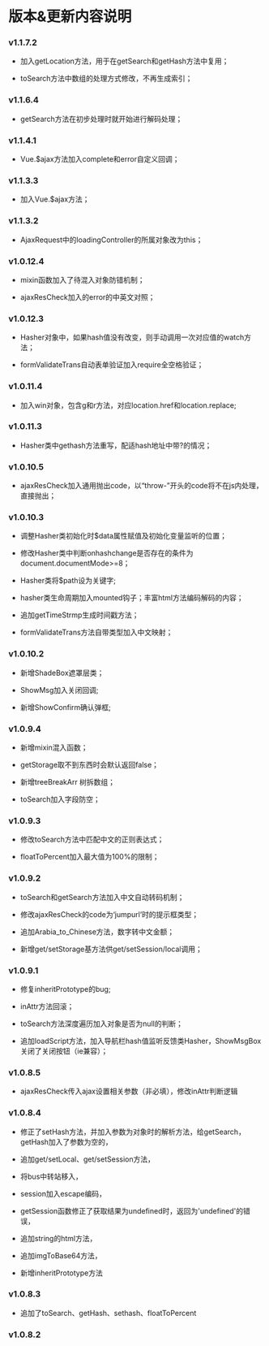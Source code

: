 # 版本&更新内容说明

### v1.1.7.2

* 加入getLocation方法，用于在getSearch和getHash方法中复用；

* toSearch方法中数组的处理方式修改，不再生成索引；

### v1.1.6.4

* getSearch方法在初步处理时就开始进行解码处理；

### v1.1.4.1

* Vue.$ajax方法加入complete和error自定义回调；

### v1.1.3.3

* 加入Vue.$ajax方法；

### v1.1.3.2

* AjaxRequest中的loadingController的所属对象改为this；

### v1.0.12.4

* mixin函数加入了待混入对象防错机制；

* ajaxResCheck加入的error的中英文对照；

### v1.0.12.3

* Hasher对象中，如果hash值没有改变，则手动调用一次对应值的watch方法；

* formValidateTrans自动表单验证加入require全空格验证；

### v1.0.11.4

* 加入win对象，包含g和r方法，对应location.href和location.replace;

### v1.0.11.3

* Hasher类中gethash方法重写，配适hash地址中带?的情况；

### v1.0.10.5

* ajaxResCheck加入通用抛出code，以“throw-”开头的code将不在js内处理，直接抛出；

### v1.0.10.3

* 调整Hasher类初始化时$data属性赋值及初始化变量监听的位置；

* 修改Hasher类中判断onhashchange是否存在的条件为document.documentMode>=8；

* Hasher类将$path设为关键字;

* hasher类生命周期加入mounted钩子；丰富html方法编码解码的内容；

* 追加getTimeStrmp生成时间戳方法；

* formValidateTrans方法自带类型加入中文映射；

### v1.0.10.2

* 新增ShadeBox遮罩层类；

* ShowMsg加入关闭回调;

* 新增ShowConfirm确认弹框;

### v1.0.9.4

* 新增mixin混入函数；

* getStorage取不到东西时会默认返回false；

* 新增treeBreakArr 树拆数组；

* toSearch加入字段防空；

### v1.0.9.3

* 修改toSearch方法中匹配中文的正则表达式；

* floatToPercent加入最大值为100%的限制；

### v1.0.9.2

* toSearch和getSearch方法加入中文自动转码机制；

* 修改ajaxResCheck的code为‘jumpurl’时的提示框类型；

* 追加Arabia_to_Chinese方法，数字转中文金额；

* 新增get/setStorage基方法供get/setSession/local调用；

### v1.0.9.1

* 修复inheritPrototype的bug;

* inAttr方法回滚；

* toSearch方法深度遍历加入对象是否为null的判断；

* 追加loadScript方法，加入导航栏hash值监听反馈类Hasher，ShowMsgBox关闭了关闭按钮（ie兼容）；

### v1.0.8.5

* ajaxResCheck传入ajax设置相关参数（非必填），修改inAttr判断逻辑

### v1.0.8.4

* 修正了setHash方法，并加入参数为对象时的解析方法，给getSearch，getHash加入了参数为空的，

* 追加get/setLocal、get/setSession方法，

* 将bus中转站移入，

* session加入escape编码，

* getSession函数修正了获取结果为undefined时，返回为'undefined'的错误，

* 追加string的html方法，

* 追加imgToBase64方法，

* 新增inheritPrototype方法

### v1.0.8.3

* 追加了toSearch、getHash、sethash、floatToPercent

### v1.0.8.2
